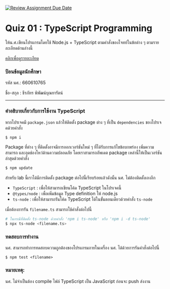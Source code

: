 [![Review Assignment Due Date](https://classroom.github.com/assets/deadline-readme-button-22041afd0340ce965d47ae6ef1cefeee28c7c493a6346c4f15d667ab976d596c.svg)](https://classroom.github.com/a/ilO-u_48)
# Quiz 01 : TypeScript Programming

ให้น.ศ.เขียนโปรแกรมโดยใช้ Node.js + TypeScript ตามคำสั่งของโจทย์ในข้อต่าง ๆ ตามรายละเอียดด้านล่างนี้

[คลิกเพื่อดูรายละเอียด](https://o365cmu-my.sharepoint.com/:b:/g/personal/dome_potikanond_cmu_ac_th/EUet1dLMMl5NqTZxwDzNENIBzlwGOgmfZFTwIN_lUCW8NQ?e=xrlsF8)


### ป้อนข้อมูลนักศึกษา

รหัส นศ.: 660610765

ชื่อ-สกุล : ธีรภัทร พิพัฒน์บุณยารัตน์

---

### คำอธิบายเกี่ยวกับการใช้งาน TypeScript

หากโปรเจคมี `package.json` แล้วให้ติดตั้ง package ต่าง ๆ ที่เป็น `dependencies` ของโปรเจคด้วยคำสั่ง

```bash
$ npm i
```

Package ที่ต่าง ๆ ที่ติดตั้งอาจมีการออกเวอร์ชันใหม่ ๆ ที่ได้รับการแก้ไขข้อบกพร่อง เพิ่มความสามารถ และอุดช่องโหว่ด้านความปลอดภัย โดยเราสามารถอัพเดต package เหล่านี้ให้เป็นเวอร์ชันล่าสุดด้วยคำสั่ง

```bash
$ npm update
```

สำหรับ lab นี้เราได้มีการติดตั้ง package ต่อไปนี้เรียบร้อยแล้วดังนั้น นศ. ไม่ต้องติดตั้งเองอีก

- `TypeScript` : เพื่อให้สามารถเขียนโค้ด TypeScript ในโปรเจคนี้
- `@types/node` : เพื่อเพิ่มข้อมูล Type definition ให้ node.js
- `ts-node` : เพื่อให้สามารถรันโค้ด TypeScript ได้ในขั้นตอนเดียวด้วยคำสั่ง `ts-node`

เมื่อต้องการรัน `filename.ts` สามารถใช้คำสั่งต่อไปนี้

```bash
# ในกรณีที่ติดตั้ง ts-node ด้วยคำสั่ง 'npm i ts-node' หรือ 'npm i -d ts-node'
$ npx ts-node <filename.ts>
```

### ทดสอบการทำงาน

นศ. สามารถทำการทดสอบความถูกต้องของโปรแกรมภายในเครื่อง นศ. ได้ด้วยการรันคำสั่งต่อไปนี้

```base
$ npm test <filename>
```

### หมายเหตุ:

นศ. ไม่จำเป็นต้อง compile ไฟล์ TypeScript เป็น JavaScript ก่อนจะ push ส่งงาน
